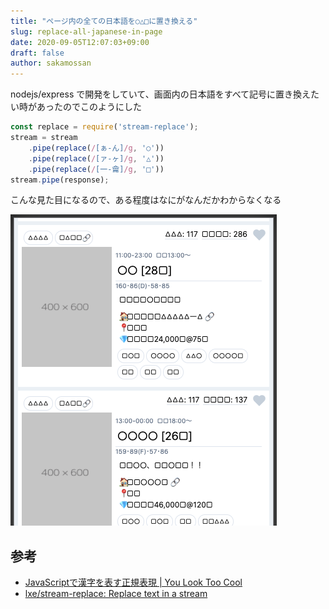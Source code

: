 ```yaml
---
title: "ページ内の全ての日本語を○△□に置き換える"
slug: replace-all-japanese-in-page
date: 2020-09-05T12:07:03+09:00
draft: false
author: sakamossan
---
```


nodejs/express で開発をしていて、画面内の日本語をすべて記号に置き換えたい時があったのでこのようにした

```js
const replace = require('stream-replace');
stream = stream
    .pipe(replace(/[ぁ-ん]/g, '○'))
    .pipe(replace(/[ァ-ヶ]/g, '△'))
    .pipe(replace(/[一-龠]/g, '□'))
stream.pipe(response);
```

こんな見た目になるので、ある程度はなにがなんだかわからなくなる

![](https://raw.githubusercontent.com/sakamossan/image-bed/master/assets/ba731a1b-fd99-67e7-c2df-114ee42acb47.png)


## 参考

- [JavaScriptで漢字を表す正規表現 | You Look Too Cool](https://stabucky.com/wp/archives/7594)
- [lxe/stream-replace: Replace text in a stream](https://github.com/lxe/stream-replace)